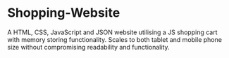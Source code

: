 # Shopping-Website
A HTML, CSS, JavaScript and JSON website utilising a JS shopping cart with memory storing functionality. Scales to both tablet and mobile phone size without compromising readability and functionality.
